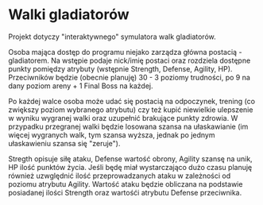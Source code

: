 # Walki gladiatorów
Projekt dotyczy "interaktywnego" symulatora walk gladiatorów.

Osoba mająca dostęp do programu niejako zarządza główna postacią - gladiatorem. Na wstępie podaje nick/imię postaci oraz rozdziela dostępne punkty pomiędzy atrybuty (wstępnie Strength, Defense, Agility, HP). Przeciwników będzie (obecnie planuję) 30 - 3 poziomy trudności, po 9 na dany poziom areny + 1 Final Boss na każdej.

Po każdej walce osoba może udać się postacią na odpoczynek, trening (co zwiększy poziom wybranego atrybutu) czy też kupić niewielkie ulepszenie w wyniku wygranej walki oraz uzupełnić brakujące punkty zdrowia. W przypadku przegranej walki będzie losowana szansa na ułaskawianie (im więcej wygranych walk, tym szansa wyższa, jednak po jednym ułaskawieniu szansa się "zeruje").

Stregth opisuje siłę ataku, Defense wartość obrony, Agility szansę na unik, HP ilość punktów życia. Jeśli będę miał wystarczająco dużo czasu planuję również uzwględnić ilość przeprowadzanych ataku w zależności od poziomu atrybutu Agility. Wartość ataku będzie obliczana na podstawie posiadanej ilości Strength oraz wartośći atrybutu Defense przeciwnika.
